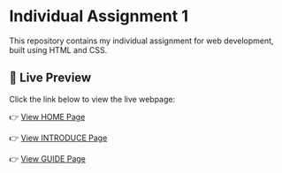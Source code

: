 # Individual Assignment 1

This repository contains my individual assignment for web development, built using HTML and CSS.

## 🔗 Live Preview

Click the link below to view the live webpage:

👉 [View HOME Page](https://HoXiaoCi.github.io/Individual-Assignment-1/HOME/HOME.html)

👉 [View INTRODUCE Page](https://HoXiaoCi.github.io/Individual-Assignment-1/INTRODUCE/INTRODUCE.html)

👉 [View GUIDE Page](https://HoXiaoCi.github.io/Individual-Assignment-1/GUIDE/GUIDE.html)
